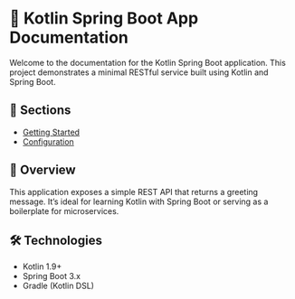 # 📘 Kotlin Spring Boot App Documentation

Welcome to the documentation for the Kotlin Spring Boot application. This project demonstrates a minimal RESTful service built using Kotlin and Spring Boot.

## 📂 Sections
- [Getting Started](getting-started.md)
- [Configuration](configuration.md)

## 🧭 Overview
This application exposes a simple REST API that returns a greeting message. It’s ideal for learning Kotlin with Spring Boot or serving as a boilerplate for microservices.

## 🛠 Technologies
- Kotlin 1.9+
- Spring Boot 3.x
- Gradle (Kotlin DSL)
